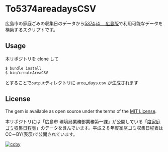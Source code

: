 # To5374areadaysCSV

広島市の家庭ごみの収集日のデータから[5374.j4 　広島版](hiroshima.5374.jp)で利用可能なデータを構築するスクリプトです。

## Usage

本リポジトリを clone して

```
$ bundle install
$ bin/createAreaCSV
```

とすることで`output`ディレクトリに area_days.csv が生成されます

## License

The gem is available as open source under the terms of the [MIT License](http://opensource.org/licenses/MIT).

本リポジトリには「広島市 環境局業務部業務第一課」が公開している「[度家庭ゴミ収集日程表](http://www.city.hiroshima.lg.jp/www/opendatamain/contents/1464164589110/index.html)」のデータを含んでいます。平成２８年度家庭ゴミ収集日程表は CC－BY(表示)で公開されています。

[![ccby](http://www.city.hiroshima.lg.jp/www/image/opendata/ccby.png)](http://creativecommons.org/licenses/by/4.0/deed.ja)
